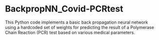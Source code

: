 # BackpropNN_Covid-PCRtest
This Python code implements a basic back propagation neural network using a hardcoded set of weights for predicting the result of a Polymerase Chain Reaction (PCR) test based on various medical parameters.
